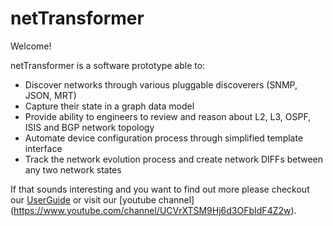 netTransformer
==============
Welcome!

netTransformer is a software prototype able to:
*	Discover networks through various pluggable discoverers (SNMP, JSON, MRT)
*	Capture their state in a graph data model
*	Provide ability to engineers to review and reason about L2, L3, OSPF, ISIS and BGP network topology
*	Automate device configuration process through simplified template interface
*	Track the network evolution process and create network DIFFs between any two network states

If that sounds interesting and you want to find out more please checkout our [UserGuide](http://itransformers.net/netTransformer/06/user-guide) or visit our [youtube channel] (https://www.youtube.com/channel/UCVrXTSM9Hj6d3OFbIdF4Z2w). 

